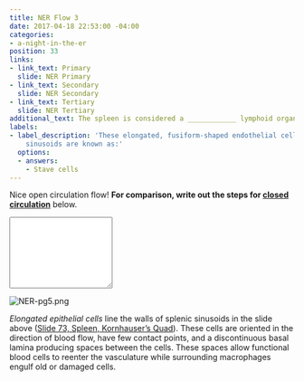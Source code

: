 ```yaml
---
title: NER Flow 3
date: 2017-04-18 22:53:00 -04:00
categories:
- a-night-in-the-er
position: 33
links:
- link_text: Primary
  slide: NER Primary
- link_text: Secondary
  slide: NER Secondary
- link_text: Tertiary
  slide: NER Tertiary
additional_text: The spleen is considered a ____________ lymphoid organ.
labels:
- label_description: 'These elongated, fusiform-shaped endothelial cells of the splenic
    sinusoids are known as:'
  options:
  - answers:
    - Stave cells
---
```


Nice open circulation flow! <strong>For comparison, write out the steps for <u>closed circulation</u></strong> below.

<div class="form-group"><textarea class="form-control" rows="8"></textarea></div>

![NER-pg5.png](/uploads/NER-pg5.png)

*Elongated epithelial cells* line the walls of splenic sinusoids in the slide above ([Slide 73, Spleen, Kornhauser’s Quad](https://medsci.indiana.edu/histo/virtual/73_bl_5.html)). These cells are oriented in the direction of blood flow, have few contact points, and a discontinuous basal lamina producing spaces between the cells. These spaces allow functional blood cells to reenter the vasculature while surrounding macrophages engulf old or damaged cells.
